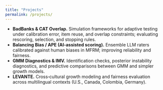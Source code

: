 ```yaml
---
title: "Projects"
permalink: /projects/
---
```


- **BadBanks & CAT Overlap.** Simulation frameworks for adaptive testing under calibration error, item reuse, and overlap constraints; evaluating rescoring, selection, and stopping rules.
- **Balancing Bias / APE (AI‑assisted scoring).** Ensemble LLM raters calibrated against human biases in MFRM; improving reliability and fairness.
- **GMM Diagnostics & IMV.** Identification checks, posterior instability diagnostics, and predictive comparisons between GMM and simpler growth models.
- **LEVANTE.** Cross‑cultural growth modeling and fairness evaluation across multilingual contexts (U.S., Canada, Colombia, Germany).
